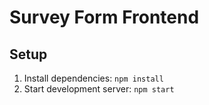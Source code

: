 # Survey Form Frontend

## Setup
1. Install dependencies: `npm install`
2. Start development server: `npm start`
